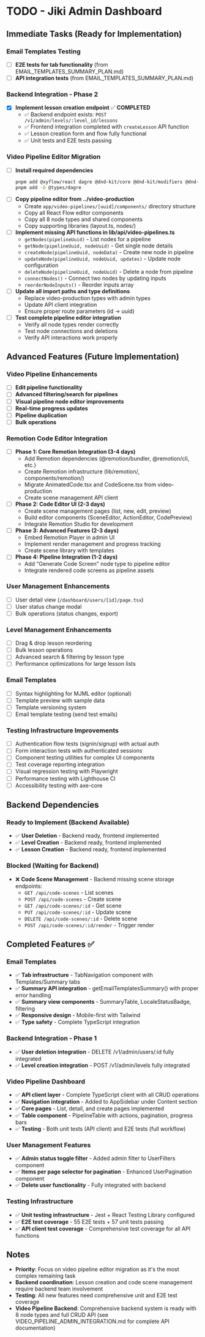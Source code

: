 # TODO - Jiki Admin Dashboard

## Immediate Tasks (Ready for Implementation)

### Email Templates Testing
- [ ] **E2E tests for tab functionality** (from EMAIL_TEMPLATES_SUMMARY_PLAN.md)
- [ ] **API integration tests** (from EMAIL_TEMPLATES_SUMMARY_PLAN.md)

### Backend Integration - Phase 2
- [x] **Implement lesson creation endpoint** ✅ **COMPLETED**
  - ✅ Backend endpoint exists: `POST /v1/admin/levels/:level_id/lessons`
  - ✅ Frontend integration completed with `createLesson` API function
  - ✅ Lesson creation form and flow fully functional
  - ✅ Unit tests and E2E tests passing

### Video Pipeline Editor Migration
- [ ] **Install required dependencies**
  ```bash
  pnpm add @xyflow/react dagre @dnd-kit/core @dnd-kit/modifiers @dnd-kit/sortable @dnd-kit/utilities
  pnpm add -D @types/dagre
  ```
- [ ] **Copy pipeline editor from ../video-production**
  - Create `app/video-pipelines/[uuid]/components/` directory structure
  - Copy all React Flow editor components
  - Copy all 8 node types and shared components
  - Copy supporting libraries (layout.ts, nodes/)
- [ ] **Implement missing API functions in lib/api/video-pipelines.ts**
  - `getNodes(pipelineUuid)` - List nodes for a pipeline
  - `getNode(pipelineUuid, nodeUuid)` - Get single node details
  - `createNode(pipelineUuid, nodeData)` - Create new node in pipeline
  - `updateNode(pipelineUuid, nodeUuid, updates)` - Update node configuration
  - `deleteNode(pipelineUuid, nodeUuid)` - Delete a node from pipeline
  - `connectNodes()` - Connect two nodes by updating inputs
  - `reorderNodeInputs()` - Reorder inputs array
- [ ] **Update all import paths and type definitions**
  - Replace video-production types with admin types
  - Update API client integration
  - Ensure proper route parameters (id -> uuid)
- [ ] **Test complete pipeline editor integration**
  - Verify all node types render correctly
  - Test node connections and deletions
  - Verify API interactions work properly

## Advanced Features (Future Implementation)

### Video Pipeline Enhancements
- [ ] **Edit pipeline functionality**
- [ ] **Advanced filtering/search for pipelines**
- [ ] **Visual pipeline node editor improvements**
- [ ] **Real-time progress updates**
- [ ] **Pipeline duplication**
- [ ] **Bulk operations**

### Remotion Code Editor Integration
- [ ] **Phase 1: Core Remotion Integration (3-4 days)**
  - Add Remotion dependencies (@remotion/bundler, @remotion/cli, etc.)
  - Create Remotion infrastructure (lib/remotion/, components/remotion/)
  - Migrate AnimatedCode.tsx and CodeScene.tsx from video-production
  - Create scene management API client
- [ ] **Phase 2: Code Editor UI (2-3 days)**
  - Create scene management pages (list, new, edit, preview)
  - Build editor components (SceneEditor, ActionEditor, CodePreview)
  - Integrate Remotion Studio for development
- [ ] **Phase 3: Advanced Features (2-3 days)**
  - Embed Remotion Player in admin UI
  - Implement render management and progress tracking
  - Create scene library with templates
- [ ] **Phase 4: Pipeline Integration (1-2 days)**
  - Add "Generate Code Screen" node type to pipeline editor
  - Integrate rendered code screens as pipeline assets

### User Management Enhancements
- [ ] User detail view (`/dashboard/users/[id]/page.tsx`)
- [ ] User status change modal
- [ ] Bulk operations (status changes, export)

### Level Management Enhancements
- [ ] Drag & drop lesson reordering
- [ ] Bulk lesson operations
- [ ] Advanced search & filtering by lesson type
- [ ] Performance optimizations for large lesson lists

### Email Templates
- [ ] Syntax highlighting for MJML editor (optional)
- [ ] Template preview with sample data
- [ ] Template versioning system
- [ ] Email template testing (send test emails)

### Testing Infrastructure Improvements
- [ ] Authentication flow tests (signin/signup) with actual auth
- [ ] Form interaction tests with authenticated sessions
- [ ] Component testing utilities for complex UI components
- [ ] Test coverage reporting integration
- [ ] Visual regression testing with Playwright
- [ ] Performance testing with Lighthouse CI
- [ ] Accessibility testing with axe-core

## Backend Dependencies

### Ready to Implement (Backend Available)
- ✅ **User Deletion** - Backend ready, frontend implemented
- ✅ **Level Creation** - Backend ready, frontend implemented
- ✅ **Lesson Creation** - Backend ready, frontend implemented

### Blocked (Waiting for Backend)
- ❌ **Code Scene Management** - Backend missing scene storage endpoints:
  - `GET /api/code-scenes` - List scenes
  - `POST /api/code-scenes` - Create scene
  - `GET /api/code-scenes/:id` - Get scene
  - `PUT /api/code-scenes/:id` - Update scene
  - `DELETE /api/code-scenes/:id` - Delete scene
  - `POST /api/code-scenes/:id/render` - Trigger render

## Completed Features ✅

### Email Templates
- ✅ **Tab infrastructure** - TabNavigation component with Templates/Summary tabs
- ✅ **Summary API integration** - getEmailTemplatesSummary() with proper error handling
- ✅ **Summary view components** - SummaryTable, LocaleStatusBadge, filtering
- ✅ **Responsive design** - Mobile-first with Tailwind
- ✅ **Type safety** - Complete TypeScript integration

### Backend Integration - Phase 1
- ✅ **User deletion integration** - DELETE /v1/admin/users/:id fully integrated
- ✅ **Level creation integration** - POST /v1/admin/levels fully integrated

### Video Pipeline Dashboard
- ✅ **API client layer** - Complete TypeScript client with all CRUD operations
- ✅ **Navigation integration** - Added to AppSidebar under Content section
- ✅ **Core pages** - List, detail, and create pages implemented
- ✅ **Table component** - PipelineTable with actions, pagination, progress bars
- ✅ **Testing** - Both unit tests (API client) and E2E tests (full workflow)

### User Management Features
- ✅ **Admin status toggle filter** - Added admin filter to UserFilters component
- ✅ **Items per page selector for pagination** - Enhanced UserPagination component
- ✅ **Delete user functionality** - Fully integrated with backend

### Testing Infrastructure
- ✅ **Unit testing infrastructure** - Jest + React Testing Library configured
- ✅ **E2E test coverage** - 55 E2E tests + 57 unit tests passing
- ✅ **API client test coverage** - Comprehensive test coverage for all API functions

## Notes

- **Priority**: Focus on video pipeline editor migration as it's the most complex remaining task
- **Backend coordination**: Lesson creation and code scene management require backend team involvement
- **Testing**: All new features need comprehensive unit and E2E test coverage
- **Video Pipeline Backend**: Comprehensive backend system is ready with 8 node types and full CRUD API (see VIDEO_PIPELINE_ADMIN_INTEGRATION.md for complete API documentation)